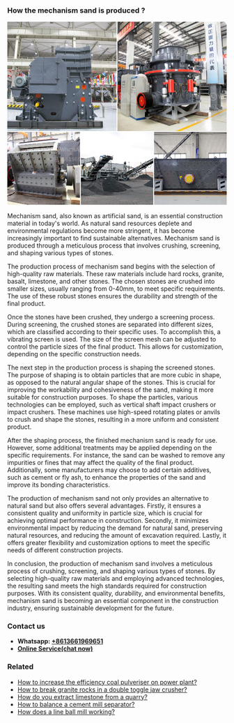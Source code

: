 <h3>How the mechanism sand is produced ?</h3><img src='1701745023.jpg' alt=''><p>Mechanism sand, also known as artificial sand, is an essential construction material in today's world. As natural sand resources deplete and environmental regulations become more stringent, it has become increasingly important to find sustainable alternatives. Mechanism sand is produced through a meticulous process that involves crushing, screening, and shaping various types of stones.</p><p>The production process of mechanism sand begins with the selection of high-quality raw materials. These raw materials include hard rocks, granite, basalt, limestone, and other stones. The chosen stones are crushed into smaller sizes, usually ranging from 0-40mm, to meet specific requirements. The use of these robust stones ensures the durability and strength of the final product.</p><p>Once the stones have been crushed, they undergo a screening process. During screening, the crushed stones are separated into different sizes, which are classified according to their specific uses. To accomplish this, a vibrating screen is used. The size of the screen mesh can be adjusted to control the particle sizes of the final product. This allows for customization, depending on the specific construction needs.</p><p>The next step in the production process is shaping the screened stones. The purpose of shaping is to obtain particles that are more cubic in shape, as opposed to the natural angular shape of the stones. This is crucial for improving the workability and cohesiveness of the sand, making it more suitable for construction purposes. To shape the particles, various technologies can be employed, such as vertical shaft impact crushers or impact crushers. These machines use high-speed rotating plates or anvils to crush and shape the stones, resulting in a more uniform and consistent product.</p><p>After the shaping process, the finished mechanism sand is ready for use. However, some additional treatments may be applied depending on the specific requirements. For instance, the sand can be washed to remove any impurities or fines that may affect the quality of the final product. Additionally, some manufacturers may choose to add certain additives, such as cement or fly ash, to enhance the properties of the sand and improve its bonding characteristics.</p><p>The production of mechanism sand not only provides an alternative to natural sand but also offers several advantages. Firstly, it ensures a consistent quality and uniformity in particle size, which is crucial for achieving optimal performance in construction. Secondly, it minimizes environmental impact by reducing the demand for natural sand, preserving natural resources, and reducing the amount of excavation required. Lastly, it offers greater flexibility and customization options to meet the specific needs of different construction projects.</p><p>In conclusion, the production of mechanism sand involves a meticulous process of crushing, screening, and shaping various types of stones. By selecting high-quality raw materials and employing advanced technologies, the resulting sand meets the high standards required for construction purposes. With its consistent quality, durability, and environmental benefits, mechanism sand is becoming an essential component in the construction industry, ensuring sustainable development for the future.</p><h3>Contact us</h3><ul><li><strong>Whatsapp:&nbsp;<a href="https://wa.me/8613661969651">+8613661969651</a></strong></li><li><a href="https://swt.shibang-china.com/?git&amp;zhl&amp;How the mechanism sand is produced "><strong>Online Service(chat now)</strong></a></li></ul><h3>Related</h3><ul><li><a href='How to increase the efficiency coal pulveriser on power plant.md'>How to increase the efficiency coal pulveriser on power plant?</a></li><li><a href='How to break granite rocks in a double toggle jaw crusher.md'>How to break granite rocks in a double toggle jaw crusher?</a></li><li><a href='How do you extract limestone from a quarry.md'>How do you extract limestone from a quarry?</a></li><li><a href='How to balance a cement mill separator.md'>How to balance a cement mill separator?</a></li><li><a href='How does a line ball mill working.md'>How does a line ball mill working?</a></li></ul>